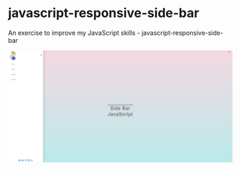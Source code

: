 # javascript-responsive-side-bar
An exercise to improve my JavaScript skills - javascript-responsive-side-bar

![Screenshot](javascript-responsive-side-bar.png)
